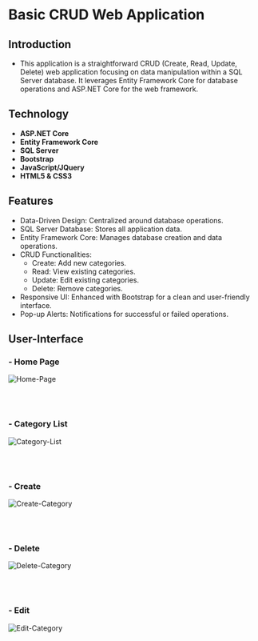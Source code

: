 # Basic CRUD Web Application

## Introduction
- This application is a straightforward CRUD (Create, Read, Update, Delete) web application focusing on data manipulation within a SQL Server database. It leverages Entity Framework Core for database operations and ASP.NET Core for the web framework.
  
## Technology
- **ASP.NET Core**
- **Entity Framework Core**
- **SQL Server**
- **Bootstrap**
- **JavaScript/JQuery**
- **HTML5 & CSS3**
  
## Features
- Data-Driven Design: Centralized around database operations.
- SQL Server Database: Stores all application data.
- Entity Framework Core: Manages database creation and data operations.
- CRUD Functionalities: 
	- Create: Add new categories.
	- Read: View existing categories.
	- Update: Edit existing categories.
	- Delete: Remove categories.
- Responsive UI: Enhanced with Bootstrap for a clean and user-friendly interface.
- Pop-up Alerts: Notifications for successful or failed operations.

## User-Interface
### - Home Page
![Home-Page](https://github.com/Gravqc/Asp.NetCore-CRUD/assets/90492971/65a05f40-fe8d-440c-a765-0f632139b77e)

<br /><br />

### - Category List
![Category-List](https://github.com/Gravqc/Asp.NetCore-CRUD/assets/90492971/500c9cb6-7122-48b7-afb0-bcb391b1bab5)

<br /><br />

### - Create
![Create-Category](https://github.com/Gravqc/Asp.NetCore-CRUD/assets/90492971/af217fa1-81cf-46a0-9077-601ddb469683)

<br /><br />

### - Delete 
![Delete-Category](https://github.com/Gravqc/Asp.NetCore-CRUD/assets/90492971/e2aeb08a-c3f9-43d9-a5d3-0500d1e76ea5)

<br /><br />

### - Edit
![Edit-Category](https://github.com/Gravqc/Asp.NetCore-CRUD/assets/90492971/2f894d8f-638d-4f5a-a217-8c2e9627a8e6)

<br /><br />


